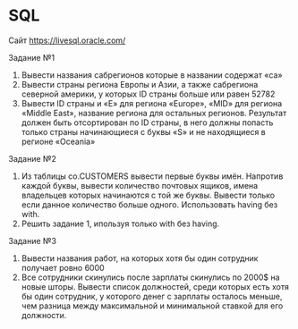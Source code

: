 # SQL

Сайт https://livesql.oracle.com/

Задание №1
1) Вывести названия сабрегионов которые в названии содержат «ca»
2) Вывести страны региона Европы и Азии, а также сабрегиона северной америки,  у которых ID страны больше или равен 52782
3) Вывести ID страны и  «E» для региона «Europe», «MID» для региона «Middle East», название региона для остальных регионов. Результат должен быть отсортирован по ID страны, в него должны попасть только страны начинающиеся с буквы «S» и не находящиеся в регионе «Oceania»

Задание №2
1) Из таблицы co.CUSTOMERS вывести первые буквы имён. Напротив каждой буквы, вывести количество почтовых ящиков, имена владельцев которых начинаются с той же буквы.
Вывести только если данное количество больше одного. Использовать having без with.
2) Решить задание 1, ипользуя только with без having.

Задание №3
1) Вывести названия работ, на которых хотя бы один сотрудник получает ровно 6000
2) Все сотрудники скинулись после зарплаты скинулись по 2000$ на новые шторы. 
Вывести список должностей, среди которых есть хотя бы один сотрудник, 
у которого денег с зарплаты осталось меньше, чем разница между максимальной и минимальной ставкой для его должности.
